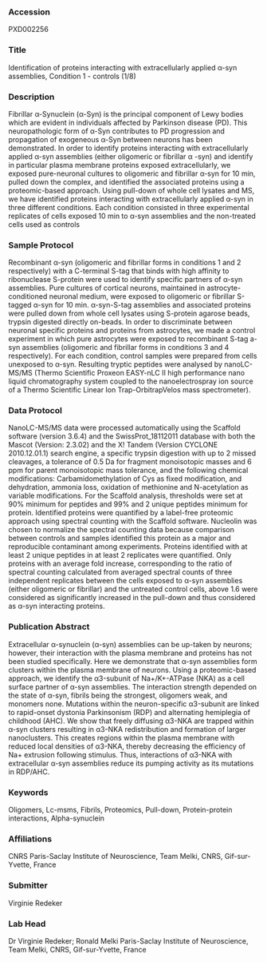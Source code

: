 ### Accession
PXD002256

### Title
Identification of proteins interacting with extracellularly applied α-syn assemblies, Condition 1 - controls (1/8)

### Description
Fibrillar α-Synuclein (α-Syn) is the principal component of Lewy bodies which are evident in individuals affected by Parkinson disease (PD). This neuropathologic form of α-Syn contributes to PD progression and propagation of exogeneous α-Syn between neurons has been demonstrated. In order to identify proteins interacting with extracellularly applied α-syn assemblies (either oligomeric or fibrillar α -syn) and identify in particular plasma membrane proteins exposed extracellularly, we exposed pure-neuronal cultures to oligomeric and fibrillar α-syn for 10 min, pulled down the complex, and identified the associated proteins using a proteomic-based approach. Using pull-down of whole cell lysates and MS, we have identified proteins interacting with extracellularly applied α-syn in three different conditions. Each condition consisted in three experimental replicates of cells exposed 10 min to α-syn assemblies and the non-treated cells used as controls

### Sample Protocol
Recombinant α-syn (oligomeric and fibrillar forms in conditions 1 and 2 respectively) with a C-terminal S-tag that binds with high affinity to ribonuclease S-protein were used to identify specific partners of α-syn assemblies. Pure cultures of cortical neurons, maintained in astrocyte-conditioned neuronal medium, were exposed to oligomeric or fibrillar S-tagged α-syn for 10 min. α-syn-S-tag assemblies and associated proteins were pulled down from whole cell lysates using S-protein agarose beads, trypsin digested directly on-beads. In order to discriminate between neuronal specific proteins and proteins from astrocytes, we made a control experiment in which pure astrocytes were exposed to recombinant S-tag a-syn assemblies (oligomeric and fibrillar forms in conditions 3 and 4 respectively). For each condition, control samples were prepared from cells unexposed to α-syn.  Resulting tryptic peptides were analysed by nanoLC-MS/MS (Thermo Scientific Proxeon EASY-nLC II high performance nano liquid chromatography system coupled to the nanoelectrospray ion source of a Thermo Scientific Linear Ion Trap-OrbitrapVelos mass spectrometer).

### Data Protocol
NanoLC-MS/MS data were processed automatically using the Scaffold software (version 3.6.4) and the SwissProt_18112011 database with both the Mascot (Version: 2.3.02) and the X! Tandem (Version CYCLONE 2010.12.01.1) search engine, a specific trypsin digestion with up to 2 missed cleavages, a tolerance of 0.5 Da for fragment monoisotopic masses and 6 ppm for parent monoisotopic mass tolerance, and the following chemical modifications: Carbamidomethylation of Cys as fixed modification, and dehydration, ammonia loss, oxidation of methionine and N-acetylation as variable modifications. For the Scaffold analysis, thresholds were set at 90% minimum for peptides and 99% and 2 unique peptides minimum for protein. Identified proteins were quantified by a label-free proteomic approach using spectral counting with the Scaffold software. Nucleolin was chosen to normalize the spectral counting data because comparison between controls and samples identified this protein as a major and reproducible contaminant among experiments. Proteins identified with at least 2 unique peptides in at least 2 replicates were quantified. Only proteins with an average fold increase, corresponding to the ratio of spectral counting calculated from averaged spectral counts of three independent replicates between the cells exposed to α-syn assemblies (either oligomeric or fibrillar) and the untreated control cells, above 1.6 were considered as significantly increased in the pull-down and thus considered as α-syn interacting proteins.

### Publication Abstract
Extracellular &#x3b1;-synuclein (&#x3b1;-syn) assemblies can be up-taken by neurons; however, their interaction with the plasma membrane and proteins has not been studied specifically. Here we demonstrate that &#x3b1;-syn assemblies form clusters within the plasma membrane of neurons. Using a proteomic-based approach, we identify the &#x3b1;3-subunit of Na+/K+-ATPase (NKA) as a cell surface partner of &#x3b1;-syn assemblies. The interaction strength depended on the state of &#x3b1;-syn, fibrils being the strongest, oligomers weak, and monomers none. Mutations within the neuron-specific &#x3b1;3-subunit are linked to rapid-onset dystonia Parkinsonism (RDP) and alternating hemiplegia of childhood (AHC). We show that freely diffusing &#x3b1;3-NKA are trapped within &#x3b1;-syn clusters resulting in &#x3b1;3-NKA redistribution and formation of larger nanoclusters. This creates regions within the plasma membrane with reduced local densities of &#x3b1;3-NKA, thereby decreasing the efficiency of Na+ extrusion following stimulus. Thus, interactions of &#x3b1;3-NKA with extracellular &#x3b1;-syn assemblies reduce its pumping activity as its mutations in RDP/AHC.

### Keywords
Oligomers, Lc-msms, Fibrils, Proteomics, Pull-down, Protein-protein interactions, Alpha-synuclein

### Affiliations
CNRS
Paris-Saclay Institute of Neuroscience, Team Melki, CNRS, Gif-sur-Yvette, France

### Submitter
Virginie Redeker

### Lab Head
Dr Virginie Redeker; Ronald Melki
Paris-Saclay Institute of Neuroscience, Team Melki, CNRS, Gif-sur-Yvette, France


